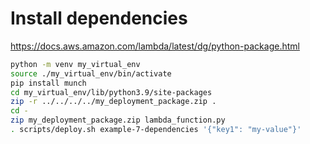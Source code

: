 # Install dependencies

<https://docs.aws.amazon.com/lambda/latest/dg/python-package.html>

```bash
python -m venv my_virtual_env
source ./my_virtual_env/bin/activate
pip install munch
cd my_virtual_env/lib/python3.9/site-packages
zip -r ../../../../my_deployment_package.zip .
cd -
zip my_deployment_package.zip lambda_function.py
. scripts/deploy.sh example-7-dependencies '{"key1": "my-value"}'
```
